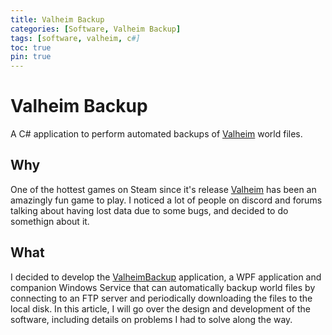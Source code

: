 ```yaml
---
title: Valheim Backup
categories: [Software, Valheim Backup]
tags: [software, valheim, c#]
toc: true
pin: true
---
```


# Valheim Backup

A C# application to perform automated backups of [Valheim](https://store.steampowered.com/app/892970/Valheim/) world files.

## Why
One of the hottest games on Steam since it's release [Valheim](https://store.steampowered.com/app/892970/Valheim/) has been an amazingly fun game to play. I noticed a lot of people on discord and forums talking about having lost data due to some bugs, and decided to do somethign about it.

## What
I decided to develop the [ValheimBackup](https://github.com/slimnate/ValheimBackup) application, a WPF application and companion Windows Service that can automatically backup world files by connecting to an FTP server and periodically downloading the files to the local disk. In this article, I will go over the design and development of the software, including details on problems I had to solve along the way.
